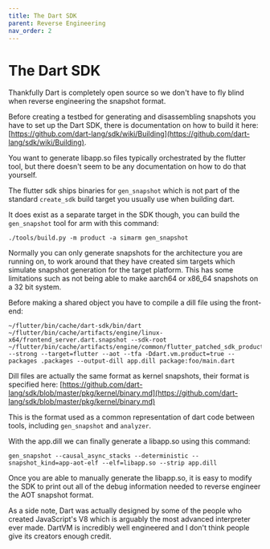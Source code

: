 ```yaml
---
title: The Dart SDK
parent: Reverse Engineering
nav_order: 2
---
```


# The Dart SDK

Thankfully Dart is completely open source so we don't have to fly blind when reverse engineering the snapshot format.

Before creating a testbed for generating and disassembling snapshots you have to set up the Dart SDK, there is
documentation on how to build it here: [https://github.com/dart-lang/sdk/wiki/Building](https://github.com/dart-lang/sdk/wiki/Building).

You want to generate libapp.so files typically orchestrated by the flutter tool, but there doesn't seem to be any
documentation on how to do that yourself.

The flutter sdk ships binaries for `gen_snapshot` which is not part of the standard `create_sdk` build target you
usually use when building dart.

It does exist as a separate target in the SDK though, you can build the `gen_snapshot` tool for arm with this command:

    ./tools/build.py -m product -a simarm gen_snapshot

Normally you can only generate snapshots for the architecture you are running on, to work around that they have created
sim targets which simulate snapshot generation for the target platform. This has some limitations such as not being able
to make aarch64 or x86_64 snapshots on a 32 bit system.

Before making a shared object you have to compile a dill file using the front-end:

    ~/flutter/bin/cache/dart-sdk/bin/dart ~/flutter/bin/cache/artifacts/engine/linux-x64/frontend_server.dart.snapshot --sdk-root ~/flutter/bin/cache/artifacts/engine/common/flutter_patched_sdk_product/ --strong --target=flutter --aot --tfa -Ddart.vm.product=true --packages .packages --output-dill app.dill package:foo/main.dart

Dill files are actually the same format as kernel snapshots, their format is specified here: [https://github.com/dart-lang/sdk/blob/master/pkg/kernel/binary.md](https://github.com/dart-lang/sdk/blob/master/pkg/kernel/binary.md)

This is the format used as a common representation of dart code between tools, including `gen_snapshot` and `analyzer`. 

With the app.dill we can finally generate a libapp.so using this command:

    gen_snapshot --causal_async_stacks --deterministic --snapshot_kind=app-aot-elf --elf=libapp.so --strip app.dill

Once you are able to manually generate the libapp.so, it is easy to modify the SDK to print out all of the debug
information needed to reverse engineer the AOT snapshot format.

As a side note, Dart was actually designed by some of the people who created JavaScript's V8 which is arguably the most
advanced interpreter ever made. DartVM is incredibly well engineered and I don't think people give its creators enough
credit.